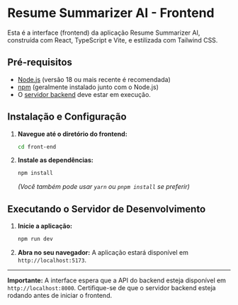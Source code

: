 # Resume Summarizer AI - Frontend

Esta é a interface (frontend) da aplicação Resume Summarizer AI, construída com React, TypeScript e Vite, e estilizada com Tailwind CSS.

## Pré-requisitos

- [Node.js](https://nodejs.org/) (versão 18 ou mais recente é recomendada)
- [npm](https://www.npmjs.com/) (geralmente instalado junto com o Node.js)
- O [servidor backend](../back-end) deve estar em execução.

## Instalação e Configuração

1.  **Navegue até o diretório do frontend:**
    ```bash
    cd front-end
    ```

2.  **Instale as dependências:**
    ```bash
    npm install
    ```
    *(Você também pode usar `yarn` ou `pnpm install` se preferir)*

## Executando o Servidor de Desenvolvimento

1.  **Inicie a aplicação:**
    ```bash
    npm run dev
    ```

2.  **Abra no seu navegador:**
    A aplicação estará disponível em `http://localhost:5173`.

---

**Importante:** A interface espera que a API do backend esteja disponível em `http://localhost:8000`. Certifique-se de que o servidor backend esteja rodando antes de iniciar o frontend.